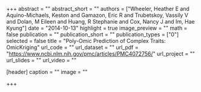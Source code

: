 +++
abstract = ""
abstract_short = ""
authors = ["Wheeler, Heather E and Aquino-Michaels, Keston and Gamazon, Eric R and Trubetskoy, Vassily V and Dolan, M Eileen and Huang, R Stephanie and Cox, Nancy J and Im, Hae Kyung"]
date = "2014-10-13"
highlight = true
image_preview = ""
math = false
publication = ""
publication_short = ""
publication_types = ["0"]
selected = false
title = "Poly-Omic Prediction of Complex Traits: OmicKriging"
url_code = ""
url_dataset = ""
url_pdf = "https://www.ncbi.nlm.nih.gov/pmc/articles/PMC4072756/"
url_project = ""
url_slides = ""
url_video = ""

[header]
  caption = ""
  image = ""

+++
